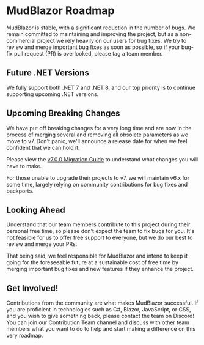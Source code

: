 # MudBlazor Roadmap

MudBlazor is stable, with a significant reduction in the number of bugs. We remain committed to maintaining and improving the project, but as a non-commercial project we rely heavily on our users for bug fixes. We try to review and merge important bug fixes as soon as possible, so if your bug-fix pull request (PR) is overlooked, please tag a team member.

## Future .NET Versions

We fully support both .NET 7 and .NET 8, and our top priority is to continue supporting upcoming .NET versions.

## Upcoming Breaking Changes

We have put off breaking changes for a very long time and are now in the process of merging several and removing all obsolete parameters as we move to v7. Don't panic, we'll announce a release date for when we feel confident that we can hold it. 

Please view the [v7.0.0 Migration Guide](https://github.com/MudBlazor/MudBlazor/issues/8447) to understand what changes you will have to make.

For those unable to upgrade their projects to v7, we will maintain v6.x for some time, largely relying on community contributions for bug fixes and backports.

## Looking Ahead

Understand that our team members contribute to this project during their personal free time, so please don't expect the team to fix bugs for you. It's not feasible for us to offer free support to everyone, but we do our best to review and merge your PRs.

That being said, we feel responsible for MudBlazor and intend to keep it going for the foreseeable future at a sustainable cost of free time by merging important bug fixes and new features  if they enhance the project. 

## Get Involved!

Contributions from the community are what makes MudBlazor successful. If you are proficient in technologies such as C#, Blazor, JavaScript, or CSS, and you wish to give something back, please contact the team on Discord! You can join our Contribution Team channel and discuss with other team members what you want to do to help and start making a difference on this very roadmap.
